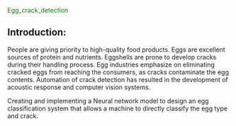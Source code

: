 <font color="green"> Egg_crack_detection </font>

## Introduction:
People are giving priority to high-quality food products. Eggs are excellent sources of protein and nutrients.
Eggshells are prone to develop cracks during their handling process.
Egg industries emphasize on eliminating cracked eggs from reaching the consumers, as cracks contaminate the egg contents.
Automation of crack detection has resulted in the development of acoustic response and computer vision systems.


Creating and implementing a Neural network model to design an egg classification system that  allows a machine to directly classify the egg type and crack.
